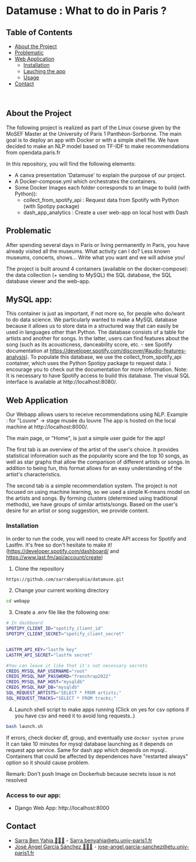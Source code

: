 
# Datamuse : What to do in Paris ? 

## Table of Contents

* [About the Project](#about_the_project)
* [Problematic](#prob)
* [Web Application](#web_app)
  * [Installation](#installation)
  * [Lauching the app](#launch_app)
  * [Usage](#usage)
* [Contact](#contact)

<br>

## About the Project
The following project is realized as part of the Linux course given by the MoSEF Master at the University of Paris 1 Panthéon-Sorbonne. The main goal is to deploy an app with Docker or with a simple shell file. We have decided to make an NLP model based on TF-IDF to make recommendations from opendata.paris.fr



In this repository, you will find the following elements:
* A canva presentation 'Datamuse' to explain the purpose of our project. 
* A Docker-compose.yml which orchestrates the containers.
* Some Docker Images each folder corresponds to an Image to build (with Python)):
    * collect_from_spotify_api : Request data from Spotify with Python (with Spotipy package)
    * dash_app_analytics : Create a user web-app on local host with Dash



## Problematic

After spending several days in Paris or living permanently in Paris, you have already visited all the museums. What activity can I do? Less known museums, concerts, shows... Write what you want and we will advise you!

The project is built around 4 containers (available on the docker-compose): the data collection (+ sending to MySQL)
the SQL database, the SQL database viewer and the web-app.
<br>

## MySQL app:
 This container is just as important, if not more so, for people who do/want to do data science. We particularly wanted to make a MySQL database because it allows us to store data in a structured way that can easily be used in languages other than Python.
The database consists of a table for artists and another for songs. In the latter, users can find features about the song (such as its acousticness, danceability score, etc. - see Spotify documentation at https://developer.spotify.com/discover/#audio-features-analysis).
To populate this database, we use the collect_from_spotify_api container, which uses the Python Spotipy package to request data. I encourage you to check out the documentation for more information.
Note: It is necessary to have Spotify access to build this database.
The visual SQL interface is available at http://localhost:8080/.


<!-- WEB APP -->
## Web Application
Our Webapp allows users to receive recommendations using NLP. Example : for "Louvre" -> stage musée du louvre 
The app is hosted on the local machine at http://localhost:8000/.

The main page, or "Home", is just a simple user guide for the app!

The first tab is an overview of the artist of the user's choice. It provides statistical information such as the popularity score and the top 10 songs, as well as star graphs that allow the comparison of different artists or songs. In addition to being fun, this format allows for an easy understanding of the artist's characteristics.

The second tab is a simple recommendation system. The project is not focused on using machine learning, so we used a simple K-means model on the artists and songs. By forming clusters (determined using traditional methods), we have groups of similar artists/songs. Based on the user's desire for an artist or song suggestion, we provide content. 


### Installation
In order to run the code, you will need to create API access for Spotify and Lastfm. It's free so don't hesitate to make it! (https://developer.spotify.com/dashboard/ and https://www.last.fm/api/account/create)
1. Clone the repository
```sh
https://github.com/sarrabenyahia/datamuse.git
```
2. Change your current working directory
```sh
cd webapp
```
3. Create a .env file like the following one:
```sh
# In dashboard 
SPOTIPY_CLIENT_ID="spotify_client_id"
SPOTIPY_CLIENT_SECRET="spotify_client_secret"


LASTFM_API_KEY="lastfm key"
LASTFM_API_SECRET="lastfm secret"

#You can leave it like that it's not necessary secrets
CREDS_MYSQL_RAP_USERNAME="root"
CREDS_MYSQL_RAP_PASSWORD="frenchrap2022"
CREDS_MYSQL_RAP_HOST="mysqldb"
CREDS_MYSQL_RAP_DB="mysqldb"
SQL_REQUEST_ARTISTS="SELECT * FROM artists;"
SQL_REQUEST_TRACKS="SELECT * FROM tracks;"

```

4. Launch shell script to make apps running
(Click on yes for csv options if you have csv and need it to avoid long requests..)
```sh
bash launch.sh
```
If errors, check docker df, group, and eventually use ```docker system prune ```
It can take 10 minutes for mysql database launching as it depends on request app service. Same for dash app which depends on mysql.. Containers that could be affected by dependences have "restarted always" option so it should cause problem.

Remark: Don't push Image on Dockerhub because secrets issue is not resolved
### Access to our app:

* Django Web App: http://localhost:8000


## Contact

* [Sarra Ben Yahia 👩🏻‍💻](https://github.com/sarrabenyahia) - Sarra.benyahia@etu.univ-paris1.fr
* [José Ángel García Sánchez 👨🏻‍💻](https://github.com/Pse1234) - jose-angel.garcia-sanchez@etu.univ-paris1.fr
